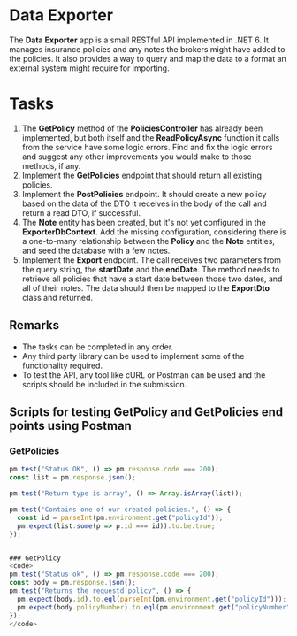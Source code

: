 ﻿# Data Exporter

The **Data Exporter** app is a small RESTful API implemented in .NET 6. It manages insurance policies and any notes the brokers might have added to the policies. It also provides a way to query and map the data to a format an external system might require for importing.

# Tasks

1. The **GetPolicy** method of the **PoliciesController** has already been implemented, but both itself and the **ReadPolicyAsync** function it calls from the service have some logic errors. Find and fix the logic errors and suggest any other improvements you would make to those methods, if any.
2. Implement the **GetPolicies** endpoint that should return all existing policies.
3. Implement the **PostPolicies** endpoint. It should create a new policy based on the data of the DTO it receives in the body of the call and return a read DTO, if successful. 
4. The **Note** entity has been created, but it's not yet configured in the **ExporterDbContext**. Add the missing configuration, considering there is a one-to-many relationship between the **Policy** and the **Note** entities, and seed the database with a few notes.
5. Implement the **Export** endpoint. The call receives two parameters from the query string, the **startDate** and the **endDate**. The method needs to retrieve all policies that have a start date between those two dates, and all of their notes. The data should then be mapped to the **ExportDto** class and returned.

## Remarks

- The tasks can be completed in any order.
- Any third party library can be used to implement some of the functionality required.
- To test the API, any tool like cURL or Postman can be used and the scripts should be included in the submission.

## Scripts for testing GetPolicy and GetPolicies end points using Postman

### GetPolicies
```javascript
pm.test("Status OK", () => pm.response.code === 200);
const list = pm.response.json();

pm.test("Return type is array", () => Array.isArray(list));

pm.test("Contains one of our created policies.", () => {
  const id = parseInt(pm.environment.get("policyId"));
  pm.expect(list.some(p => p.id === id)).to.be.true;
});


### GetPolicy
<code>
pm.test("Status ok", () => pm.response.code === 200);
const body = pm.response.json();
pm.test("Returns the requestd policy", () => {
  pm.expect(body.id).to.eql(parseInt(pm.environment.get("policyId")));
  pm.expect(body.policyNumber).to.eql(pm.environment.get("policyNumber"));
});
</code>
